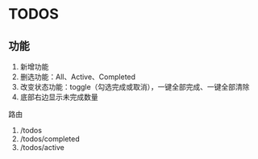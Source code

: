 # TODOS

## 功能

1. 新增功能
2. 删选功能：All、Active、Completed
3. 改变状态功能：toggle（勾选完成或取消），一键全部完成、一键全部清除
4. 底部右边显示未完成数量

路由

1. /todos
2. /todos/completed
3. /todos/active
